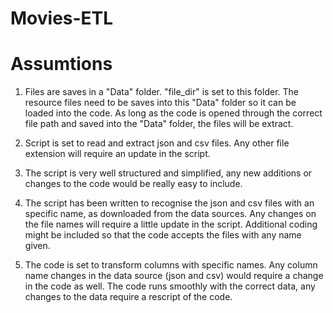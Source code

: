 # Movies-ETL

# Assumtions

1) Files are saves in a "Data" folder. "file_dir" is set to this folder. The resource files need to be saves into this "Data" folder so it can be loaded into the code. As long as the code is opened through the correct file path and saved into the "Data" folder, the files will be extract.

2) Script is set to read and extract json and csv files. Any other file extension will require an update in the script. 

3) The script is very well structured and simplified, any new additions or changes to the code would be really easy to include.

4) The script has been written to recognise the json and csv files with an specific name, as downloaded from the data sources. Any changes on the file names will require a little update in the script. Additional coding might be included so that the code accepts the files with any name given.

5) The code is set to transform columns with specific names. Any column name changes in the data source (json and csv) would require a change in the code as well. The code runs smoothly with the correct data, any changes to the data require a rescript of the code. 
